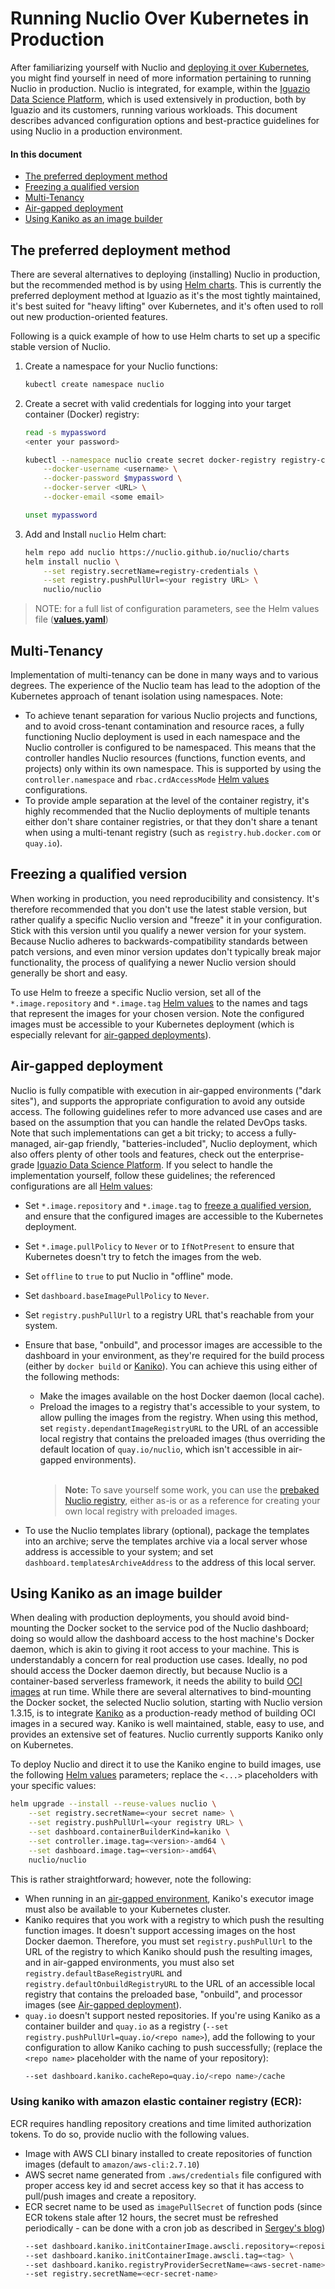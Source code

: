 # Running Nuclio Over Kubernetes in Production

After familiarizing yourself with Nuclio and [deploying it over Kubernetes](/docs/setup/k8s/getting-started-k8s.md), you might find yourself in need of more information pertaining to running Nuclio in production.
Nuclio is integrated, for example, within the [Iguazio Data Science Platform](https://www.iguazio.com), which is used extensively in production, both by Iguazio and its customers, running various workloads.
This document describes advanced configuration options and best-practice guidelines for using Nuclio in a production environment.

#### In this document

- [The preferred deployment method](#the-preferred-deployment-method)
- [Freezing a qualified version](#freezing-a-qualified-version)
- [Multi-Tenancy](#multi-tenancy)
- [Air-gapped deployment](#air-gapped-deployment)
- [Using Kaniko as an image builder](#using-kaniko-as-an-image-builder)

<a id="the-preferred-deployment-method"></a>
## The preferred deployment method

There are several alternatives to deploying (installing) Nuclio in production, but the recommended method is by using [Helm charts](/hack/k8s/helm/nuclio/).
This is currently the preferred deployment method at Iguazio as it's the most tightly maintained, it's best suited for "heavy lifting" over Kubernetes, and it's often used to roll out new production-oriented features.

Following is a quick example of how to use Helm charts to set up a specific stable version of Nuclio.

1. Create a namespace for your Nuclio functions:

    ```sh
    kubectl create namespace nuclio
    ```

2. Create a secret with valid credentials for logging into your target container (Docker) registry:

    ```sh
    read -s mypassword
    <enter your password>

    kubectl --namespace nuclio create secret docker-registry registry-credentials \
        --docker-username <username> \
        --docker-password $mypassword \
        --docker-server <URL> \
        --docker-email <some email>

    unset mypassword
    ```

3. Add and Install `nuclio` Helm chart:

    ```sh
    helm repo add nuclio https://nuclio.github.io/nuclio/charts
    helm install nuclio \
        --set registry.secretName=registry-credentials \
        --set registry.pushPullUrl=<your registry URL> \
        nuclio/nuclio
    ```

> NOTE: for a full list of configuration parameters, see the Helm values file ([**values.yaml**](/hack/k8s/helm/nuclio/values.yaml))

<a id="multi-tenancy"></a>
## Multi-Tenancy

Implementation of multi-tenancy can be done in many ways and to various degrees.
The experience of the Nuclio team has lead to the adoption of the Kubernetes approach of tenant isolation using namespaces.
Note:

- To achieve tenant separation for various Nuclio projects and functions, and to avoid cross-tenant contamination and resource races, a fully functioning Nuclio deployment is used in each namespace and the Nuclio controller is configured to be namespaced.
  This means that the controller handles Nuclio resources (functions, function events, and projects) only within its own namespace.
  This is supported by using the `controller.namespace` and `rbac.crdAccessMode` [Helm values](/hack/k8s/helm/nuclio/values.yaml) configurations.
- To provide ample separation at the level of the container registry, it's highly recommended that the Nuclio deployments of multiple tenants either don't share container registries, or that they don't share a tenant when using a multi-tenant registry (such as `registry.hub.docker.com` or `quay.io`).

<a id="freezing-a-qualified-version"></a>
## Freezing a qualified version

When working in production, you need reproducibility and consistency.
It's therefore recommended that you don't use the latest stable version, but rather qualify a specific Nuclio version and "freeze" it in your configuration.
Stick with this version until you qualify a newer version for your system.
Because Nuclio adheres to backwards-compatibility standards between patch versions, and even minor version updates don't typically break major functionality, the process of qualifying a newer Nuclio version should generally be short and easy.

To use Helm to freeze a specific Nuclio version, set all of the `*.image.repository` and `*.image.tag` [Helm values](/hack/k8s/helm/nuclio/values.yaml) to the names and tags that represent the images for your chosen version.
Note the configured images must be accessible to your Kubernetes deployment (which is especially relevant for [air-gapped deployments](#air-gapped-deployment)).

<a id="air-gapped-deployment"></a>
## Air-gapped deployment

Nuclio is fully compatible with execution in air-gapped environments ("dark sites"), and supports the appropriate configuration to avoid any outside access.
The following guidelines refer to more advanced use cases and are based on the assumption that you can handle the related DevOps tasks.
Note that such implementations can get a bit tricky; to access a fully-managed, air-gap friendly, "batteries-included", Nuclio deployment, which also offers plenty of other tools and features, check out the enterprise-grade [Iguazio Data Science Platform](https://www.iguazio.com/platform/).
If you select to handle the implementation yourself, follow these guidelines; the referenced configurations are all [Helm values](/hack/k8s/helm/nuclio/values.yaml):

- Set `*.image.repository` and `*.image.tag` to [freeze a qualified version](#version-freezing), and ensure that the configured images are accessible to the Kubernetes deployment.
- Set `*.image.pullPolicy` to `Never` or to `IfNotPresent` to ensure that Kubernetes doesn't try to fetch the images from the web.
- Set `offline` to `true` to put Nuclio in "offline" mode.
- Set `dashboard.baseImagePullPolicy` to `Never`.
- Set `registry.pushPullUrl` to a registry URL that's reachable from your system.
- <a id="air-gapped-envir-base-n-onbuild-images"></a>Ensure that base, "onbuild", and processor images are accessible to the dashboard in your environment, as they're required for the build process (either by `docker build` or [Kaniko](#using-kaniko-as-an-image-builder)).
  You can achieve this using either of the following methods:

  - Make the images available on the host Docker daemon (local cache).
  - Preload the images to a registry that's accessible to your system, to allow pulling the images from the registry.
    When using this method, set `registy.dependantImageRegistryURL` to the URL of an accessible local registry that contains the preloaded images (thus overriding the default location of `quay.io/nuclio`, which isn't accessible in air-gapped environments).
    <br/><br/>
    > **Note:** To save yourself some work, you can use the [prebaked Nuclio registry](https://github.com/nuclio/prebaked-registry), either as-is or as a reference for creating your own local registry with preloaded images.

- To use the Nuclio templates library (optional), package the templates into an archive; serve the templates archive via a local server whose address is accessible to your system; and set `dashboard.templatesArchiveAddress` to the address of this local server.

<a id="using-kaniko-as-an-image-builder"></a>
## Using Kaniko as an image builder

When dealing with production deployments, you should avoid bind-mounting the Docker socket to the service pod of the Nuclio dashboard; doing so would allow the dashboard access to the host machine's Docker daemon, which is akin to giving it root access to your machine.
This is understandably a concern for real production use cases.
Ideally, no pod should access the Docker daemon directly, but because Nuclio is a container-based serverless framework, it needs the ability to build [OCI images](https://github.com/opencontainers/image-spec) at run time.
While there are several alternatives to bind-mounting the Docker socket, the selected Nuclio solution, starting with Nuclio version 1.3.15, is to integrate [Kaniko](https://github.com/GoogleContainerTools/kaniko) as a production-ready method of building OCI images in a secured way.
Kaniko is well maintained, stable, easy to use, and provides an extensive set of features.
Nuclio currently supports Kaniko only on Kubernetes.

To deploy Nuclio and direct it to use the Kaniko engine to build images, use the following [Helm values](/hack/k8s/helm/nuclio/values.yaml) parameters; replace the `<...>` placeholders with your specific values:

```sh
helm upgrade --install --reuse-values nuclio \
    --set registry.secretName=<your secret name> \
    --set registry.pushPullUrl=<your registry URL> \
    --set dashboard.containerBuilderKind=kaniko \
    --set controller.image.tag=<version>-amd64 \
    --set dashboard.image.tag=<version>-amd64\
    nuclio/nuclio
```

This is rather straightforward; however, note the following:

- When running in an [air-gapped environment](#air-gapped-deployment), Kaniko's executor image must also be available to your Kubernetes cluster.
- Kaniko requires that you work with a registry to which push the resulting function images.
  It doesn't support accessing images on the host Docker daemon.
  Therefore, you must set `registry.pushPullUrl` to the URL of the registry to which Kaniko should push the resulting images, and in air-gapped environments, you must also set `registry.defaultBaseRegistryURL` and `registry.defaultOnbuildRegistryURL` to the URL of an accessible local registry that contains the preloaded base, "onbuild", and processor images (see [Air-gapped deployment](#air-gapped-envir-base-n-onbuild-images)).
- `quay.io` doesn't support nested repositories.
  If you're using Kaniko as a container builder and `quay.io` as a registry (`--set registry.pushPullUrl=quay.io/<repo name>`), add the following to your configuration to allow Kaniko caching to push successfully; (replace the `<repo name>` placeholder with the name of your repository):
    ```sh
    --set dashboard.kaniko.cacheRepo=quay.io/<repo name>/cache
    ```

### Using kaniko with amazon elastic container registry (ECR):

ECR requires handling repository creations and time limited authorization tokens. To do so, provide nuclio with the following values.
- Image with AWS CLI binary installed to create repositories of function images (default to `amazon/aws-cli:2.7.10`)
- AWS secret name generated from `.aws/credentials` file configured with proper access key id and secret access key so that it has access to pull/push images and create a repository.
- ECR secret name to be used as `imagePullSecret` of function pods (since ECR tokens stale after 12 hours, the secret must be refreshed periodically - can be done with a cron job as described in [Sergey's blog](https://skryvets.com/blog/2021/03/15/kubernetes-pull-image-from-private-ecr-registry/#update---aws-ecr-token-refresh))
    ```sh
    --set dashboard.kaniko.initContainerImage.awscli.repository=<repository> \
    --set dashboard.kaniko.initContainerImage.awscli.tag=<tag> \
    --set dashboard.kaniko.registryProviderSecretName=<aws-secret-name> \
    --set registry.secretName=<ecr-secret-name>
    ```

